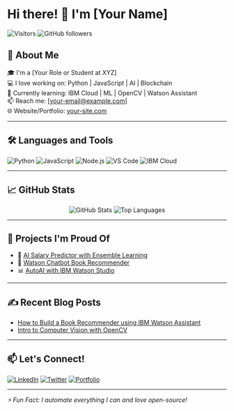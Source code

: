 # Hi there! 👋 I'm [Your Name]

![Visitors](https://komarev.com/ghpvc/?username=your-username&color=blue)
![GitHub followers](https://img.shields.io/github/followers/your-username?label=Followers&style=social)

## 🚀 About Me

🎓 I'm a [Your Role or Student at XYZ]  
💻 I love working on: Python | JavaScript | AI | Blockchain  
🌱 Currently learning: IBM Cloud | ML | OpenCV | Watson Assistant  
📫 Reach me: [your-email@example.com]  
🌐 Website/Portfolio: [your-site.com](https://your-site.com)

---

## 🛠️ Languages and Tools

![Python](https://img.shields.io/badge/-Python-3776AB?logo=python&logoColor=white&style=for-the-badge)
![JavaScript](https://img.shields.io/badge/-JavaScript-F7DF1E?logo=javascript&logoColor=black&style=for-the-badge)
![Node.js](https://img.shields.io/badge/-Node.js-339933?logo=node.js&logoColor=white&style=for-the-badge)
![VS Code](https://img.shields.io/badge/-VS%20Code-007ACC?logo=visual-studio-code&logoColor=white&style=for-the-badge)
![IBM Cloud](https://img.shields.io/badge/-IBM%20Cloud-052FAD?logo=ibmcloud&logoColor=white&style=for-the-badge)

---

## 📈 GitHub Stats

<p align="center">
  <img src="https://github-readme-stats.vercel.app/api?username=your-username&show_icons=true&theme=tokyonight" alt="GitHub Stats"/>
  <img src="https://github-readme-stats.vercel.app/api/top-langs/?username=your-username&layout=compact&theme=tokyonight" alt="Top Languages"/>
</p>

---

## 🔭 Projects I'm Proud Of

- 🎯 [AI Salary Predictor with Ensemble Learning](https://github.com/your-username/salary-predictor)
- 🤖 [Watson Chatbot Book Recommender](https://github.com/your-username/watson-chatbot)
- 📊 [AutoAI with IBM Watson Studio](https://github.com/your-username/autoai-watson)

---

## ✍️ Recent Blog Posts

<!-- BLOG-POST-LIST:START -->
- [How to Build a Book Recommender using IBM Watson Assistant](https://your-blog.com/post-1)
- [Intro to Computer Vision with OpenCV](https://your-blog.com/post-2)
<!-- BLOG-POST-LIST:END -->

---

## 📫 Let's Connect!

[![LinkedIn](https://img.shields.io/badge/-LinkedIn-0077B5?logo=linkedin&logoColor=white&style=for-the-badge)](https://linkedin.com/in/yourusername)
[![Twitter](https://img.shields.io/badge/-Twitter-1DA1F2?logo=twitter&logoColor=white&style=for-the-badge)](https://twitter.com/yourusername)
[![Portfolio](https://img.shields.io/badge/-Portfolio-FF5722?style=for-the-badge)](https://your-site.com)

---

*⚡ Fun Fact: I automate everything I can and love open-source!*
